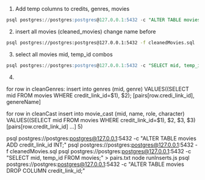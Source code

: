 1) Add temp columns to credits, genres, movies
```sql
psql postgres://postgres:postgres@127.0.0.1:5432 -c "ALTER TABLE movies ADD credit_link_id INT;"
```
2) insert all movies (cleaned_movies) change name before
```sh
psql postgres://postgres:postgres@127.0.0.1:5432 -f cleanedMovies.sql
```
3) select all movies mid, temp_id combos
```sql
psql postgres://postgres:postgres@127.0.0.1:5432 -c "SELECT mid, temp_id FROM movies;" > pairs.txt
```
4)

for row in cleanGenres:
    insert into genres (mid, genre) VALUES((SELECT mid FROM movies WHERE credit_link_id=$1), $2); [pairs[row.credi_link_id], genereName]

for row in cleanCast
    insert into movie_cast (mid, name, role, character) VALUES((SELECT mid FROM movies WHERE credit_link_id=$1), $2, $3, $3) [pairs[row.credit_link_id] ...]
5)

psql postgres://postgres:postgres@127.0.0.1:5432 -c "ALTER TABLE movies ADD credit_link_id INT;"
psql postgres://postgres:postgres@127.0.0.1:5432 -f cleanedMovies.sql
psql postgres://postgres:postgres@127.0.0.1:5432 -c "SELECT mid, temp_id FROM movies;" > pairs.txt
node runInserts.js
psql postgres://postgres:postgres@127.0.0.1:5432 -c "ALTER TABLE movies DROP COLUMN credit_link_id;"

